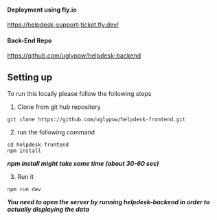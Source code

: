#### Deployment using fly.io
https://helpdesk-support-ticket.fly.dev/

#### Back-End Repo
https://github.com/uglypow/helpdesk-backend


## Setting up
To run this locally please follow the following steps

1. Clone from git hub repository

```
git clone https://github.com/uglypow/helpdesk-frontend.git
```

2. run the following command

```
cd helpdesk-frontend
npm install
```

**_npm install might take some time (about 30-60 sec)_**

3. Run it

```
npm run dev
```

**_You need to open the server by running helpdesk-backend in order to actually displaying the data_**